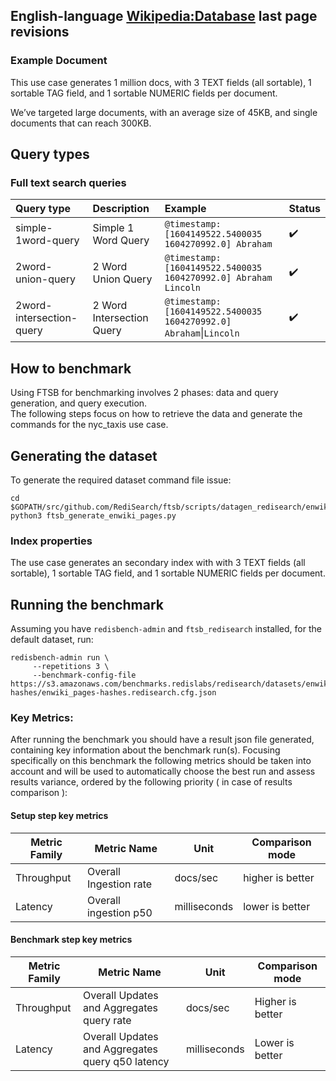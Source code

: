 ## English-language [Wikipedia:Database](https://en.wikipedia.org/wiki/Wikipedia:Database_download) last page revisions


### Example Document
This use case generates 1 million docs, with 3 TEXT fields (all sortable), 1 sortable TAG field, and 1 sortable NUMERIC fields per document. 

We’ve targeted large documents, with an average size of 45KB, and single documents that can reach 300KB.

## Query types

### Full text search queries
|Query type|Description|Example|Status|
|:---|:---|:---|:---|
|simple-1word-query| Simple 1 Word Query | `@timestamp:[1604149522.5400035 1604270992.0] Abraham` | :heavy_check_mark:
|2word-union-query| 2 Word Union Query | `@timestamp:[1604149522.5400035 1604270992.0] Abraham Lincoln` | :heavy_check_mark:
|2word-intersection-query| 2 Word Intersection Query| `@timestamp:[1604149522.5400035 1604270992.0] Abraham`&#124;`Lincoln` | :heavy_check_mark:


## How to benchmark

Using FTSB for benchmarking involves 2 phases: data and query generation, and query execution.  
The following steps focus on how to retrieve the data and generate the commands for the nyc_taxis use case. 

## Generating the dataset

To generate the required dataset command file issue:
```
cd $GOPATH/src/github.com/RediSearch/ftsb/scripts/datagen_redisearch/enwiki_pages
python3 ftsb_generate_enwiki_pages.py 
```

### Index properties
The use case generates an secondary index with with 3 TEXT fields (all sortable), 1 sortable TAG field, and 1 sortable NUMERIC fields per document.

## Running the benchmark

Assuming you have `redisbench-admin` and `ftsb_redisearch` installed, for the default dataset, run:

```
redisbench-admin run \
     --repetitions 3 \
     --benchmark-config-file  https://s3.amazonaws.com/benchmarks.redislabs/redisearch/datasets/enwiki_pages-hashes/enwiki_pages-hashes.redisearch.cfg.json
```


### Key Metrics:
After running the benchmark you should have a result json file generated, containing key information about the benchmark run(s).
Focusing specifically on this benchmark the following metrics should be taken into account and will be used to automatically choose the best run and assess results variance, ordered by the following priority ( in case of results comparison ):

#### Setup step key metrics
| Metric Family | Metric Name            | Unit         | Comparison mode  |
|---------------|------------------------|--------------|------------------|
| Throughput    | Overall Ingestion rate | docs/sec     | higher is better |
| Latency       | Overall ingestion p50  | milliseconds | lower is better  |

#### Benchmark step key metrics
| Metric Family | Metric Name            | Unit         | Comparison mode  |
|---------------|------------------------|--------------|------------------|
| Throughput | Overall Updates and Aggregates query rate | docs/sec | Higher is better | 
| Latency | Overall Updates and Aggregates query q50 latency | milliseconds | Lower is better | 
